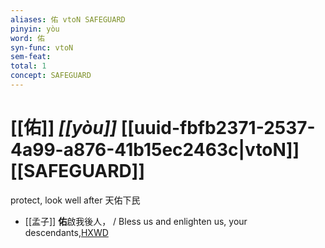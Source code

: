 ```yaml
---
aliases: 佑 vtoN SAFEGUARD
pinyin: yòu
word: 佑
syn-func: vtoN
sem-feat: 
total: 1
concept: SAFEGUARD 
---
```

# [[佑]] *[[yòu]]*  [[uuid-fbfb2371-2537-4a99-a876-41b15ec2463c|vtoN]] [[SAFEGUARD]]
protect, look well after 天佑下民
 - [[孟子]] **佑**啟我後人， / Bless us and enlighten us, your descendants,[HXWD](https://hxwd.org/textview.html?location=KR1h0001_tls_006-34a.24)